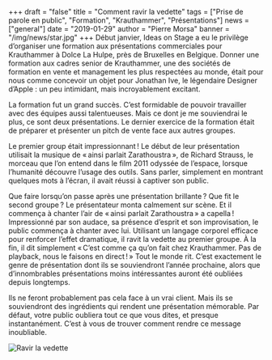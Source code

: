 +++
draft = "false"
title = "Comment ravir la vedette"
tags = ["Prise de parole en public", "Formation", "Krauthammer", "Présentations"]
news = ["general"]
date = "2019-01-29"
author = "Pierre Morsa"
banner = "/img/news/star.jpg"
+++
Début janvier, Ideas on Stage a eu le privilège d’organiser une formation aux présentations commerciales pour Krauthammer à Dolce La Hulpe, près de Bruxelles en Belgique. Donner une formation aux cadres senior de Krauthammer, une des sociétés de formation en vente et management les plus respectées au monde, était pour nous comme concevoir un objet pour Jonathan Ive, le légendaire Designer d’Apple : un peu intimidant, mais incroyablement excitant.

La formation fut un grand succès. C’est formidable de pouvoir travailler avec des équipes aussi talentueuses. Mais ce dont je me souviendrai le plus, ce sont deux présentations. Le dernier exercice de la formation était de préparer et présenter un pitch de vente face aux autres groupes.

Le premier group était impressionnant ! Le début de leur présentation utilisait la musique de « ainsi parlait Zarathoustra », de Richard Strauss, le morceau que l’on entend dans le film 2011 odyssée de l’espace, lorsque l’humanité découvre l’usage des outils. Sans parler, simplement en montrant quelques mots à l’écran, il avait réussi à captiver son public.

Que faire lorsqu’on passe après une présentation brillante ? Que fit le second groupe ? Le présentateur monta calmement sur scène. Et il commença à chanter l’air de « ainsi parlait Zarathoustra » a capella ! Impressionné par son audace, sa présence d’esprit et son improvisation, le public commença à chanter avec lui. Utilisant un langage corporel efficace pour renforcer l’effet dramatique, il ravit la vedette au premier groupe. À la fin, il dit simplement « C’est comme ça qu’on fait chez Krauthammer. Pas de playback, nous le faisons en direct ! » Tout le monde rit. C’est exactement le genre de présentation dont ils se souviendront l’année prochaine, alors que d’innombrables présentations moins intéressantes auront été oubliées depuis longtemps.

Ils ne feront probablement pas cela face à un vrai client. Mais ils se souviendront des ingrédients qui rendent une présentation mémorable. Par défaut, votre public oubliera tout ce que vous dites, et presque instantanément. C’est à vous de trouver comment rendre ce message inoubliable.

![Ravir la vedette](/img/news/star.jpg)
